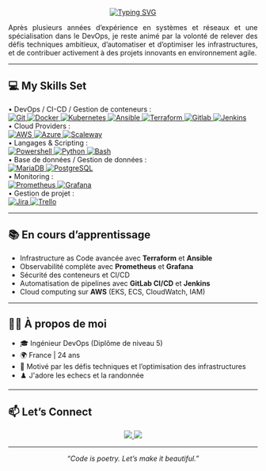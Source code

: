 <p align="center">
  <a href="https://git.io/typing-svg"><img src="https://readme-typing-svg.demolab.com?font=Fira+Code&size=35&duration=2000&pause=1000&center=true&vCenter=true&multiline=true&width=1000&height=100&lines=Bonjour%2C+je+m'appelle+Yannis+BONDONGA;je+suis+Ing%C3%A9nieur%2FConsultant+DevOps" alt="Typing SVG" /></a>
</p>

<p align="justify">
  Après plusieurs années d’expérience en systèmes et réseaux et une spécialisation dans le DevOps, je reste animé par la volonté de relever des défis techniques ambitieux, d’automatiser et d’optimiser les infrastructures, et de contribuer activement à des projets innovants en environnement agile.
</p>

---

## 💻 My Skills Set

<div>
    <!-- Lien badges : https://github.com/Ileriayo/markdown-badges -->
    • DevOps / CI-CD / Gestion de conteneurs :<br>   
    <a href="https://git-scm.com" target="_blank">
        <img src="https://img.shields.io/badge/-Git-F05032?style=for-the-badge&logo=git&logoColor=white" alt="Git" />
    </a>
    <a href="https://www.docker.com" target="_blank">
        <img src="https://img.shields.io/badge/-Docker-2496ED?style=for-the-badge&logo=docker&logoColor=white" alt="Docker" />
    </a>
    <a href="https://kubernetes.io/" target="_blank">
        <img src="https://img.shields.io/badge/kubernetes-%23326ce5.svg?style=for-the-badge&logo=kubernetes&logoColor=white" alt="Kubernetes" />
    </a>
    <a href="https://docs.ansible.com/" target="_blank">
        <img src="https://img.shields.io/badge/ansible-%231A1918.svg?style=for-the-badge&logo=ansible&logoColor=white" alt="Ansible" />
    </a>
    <a href="https://www.terraform.io/" target="_blank">
      <img src="https://img.shields.io/badge/Terraform-%235835CC?style=for-the-badge&logo=terraform&logoColor=white" alt="Terraform" />
    </a>
    <a href="https://about.gitlab.com/" target="_blank">
      <img src="https://img.shields.io/badge/gitlab-%23181717.svg?style=for-the-badge&logo=gitlab&logoColor=white" alt="Gitlab" />
    </a>
    <a href="https://www.jenkins.io/" target="_blank">
      <img src="https://img.shields.io/badge/jenkins-%232C5263.svg?style=for-the-badge&logo=jenkins&logoColor=white" alt="Jenkins" />
    </a>
    </br>
    • Cloud Providers :<br> 
    <a href="https://aws.amazon.com/fr/" target="_blank">
        <img src="https://img.shields.io/badge/AWS-%23FF9900.svg?style=for-the-badge&logo=amazon-aws&logoColor=white" alt="AWS" />
    </a>
    <a href="https://azure.microsoft.com/fr-fr" target="_blank">
      <img src="https://img.shields.io/badge/azure-%230072C6.svg?style=for-the-badge&logo=microsoftazure&logoColor=white" alt="Azure" />
    </a>
    <a href="https://www.scaleway.com/fr/" target="_blank">
      <img src="https://img.shields.io/badge/SCALEWAY-%234f0599.svg?style=for-the-badge&logo=scaleway&logoColor=white" alt="Scaleway" />
    </a>
    </br>
    • Langages & Scripting :<br> 
    <a href="https://learn.microsoft.com/fr-fr/powershell/scripting/overview?view=powershell-7.5" target="_blank">
        <img src="https://img.shields.io/badge/PowerShell-%235391FE.svg?style=for-the-badge&logo=powershell&logoColor=white" alt="Powershell" />
    </a>
    <a href="https://www.python.org/" target="_blank">
        <img src="https://img.shields.io/badge/python-3670A0?style=for-the-badge&logo=python&logoColor=ffdd54" alt="Python" />
    </a>
    <a href="https://fr.wikibooks.org/wiki/Programmation_Bash" target="_blank">
        <img src="https://img.shields.io/badge/bash_script-%23121011.svg?style=for-the-badge&logo=gnu-bash&logoColor=white" alt="Bash" />
    </a>
    </br>
    • Base de données / Gestion de données :<br>
    <a href="https://mariadb.org/" target="_blank">
        <img src="https://img.shields.io/badge/MariaDB-003545?style=for-the-badge&logo=mariadb&logoColor=white" alt="MariaDB" />
    </a>
    <a href="https://www.postgresql.org/" target="_blank">
        <img src="https://img.shields.io/badge/postgres-%23316192.svg?style=for-the-badge&logo=postgresql&logoColor=white" alt="PostgreSQL" />
    </a>
    </br>
    • Monitoring :<br>
    <a href="https://prometheus.io/" target="_blank">
        <img src="https://img.shields.io/badge/Prometheus-E6522C?style=for-the-badge&logo=Prometheus&logoColor=white" alt="Prometheus" />
    </a>
    <a href="https://grafana.com/" target="_blank">
        <img src="https://img.shields.io/badge/grafana-%23F46800.svg?style=for-the-badge&logo=grafana&logoColor=white" alt="Grafana" />
    </a>
    </br>
    • Gestion de projet :<br>
    <a href="https://www.atlassian.com/fr/software/jira" target="_blank">
        <img src="https://img.shields.io/badge/jira-%230A0FFF.svg?style=for-the-badge&logo=jira&logoColor=white" alt="Jira" />
    </a>
    <a href="https://trello.com/fr" target="_blank">
        <img src="https://img.shields.io/badge/Trello-%23026AA7.svg?style=for-the-badge&logo=Trello&logoColor=white" alt="Trello" />
    </a>
    </br>
</div>

---


## 📚 En cours d’apprentissage

- Infrastructure as Code avancée avec **Terraform** et **Ansible**
- Observabilité complète avec **Prometheus** et **Grafana**
- Sécurité des conteneurs et CI/CD
- Automatisation de pipelines avec **GitLab CI/CD** et **Jenkins**
- Cloud computing sur **AWS** (EKS, ECS, CloudWatch, IAM)

---

## 🧑‍💻 À propos de moi

- 🎓 Ingénieur DevOps (Diplôme de niveau 5)
- 🌍 France | 24 ans 
- 🚀 Motivé par les défis techniques et l’optimisation des infrastructures
- ♟️ J'adore les echecs et la randonnée

---

## 📫 Let’s Connect

<p align="center">
  
<a href="https://www.linkedin.com/in/yannis-bondonga/" target="_blank">
    <img src="https://img.shields.io/badge/LinkedIn-Yannis_Bondonga-0077B5?style=for-the-badge&logo=linkedin&logoColor=white"/>
  </a>
  <a href="mailto:bondonga.yannis@hotmail.com">
    <img src="https://img.shields.io/badge/Email-bondonga.yannis@hotmail.com-EA4335?style=for-the-badge&logo=gmail&logoColor=white"/>
  </a>
</p>

---

<p align="center"><i>“Code is poetry. Let’s make it beautiful.”</i></p>